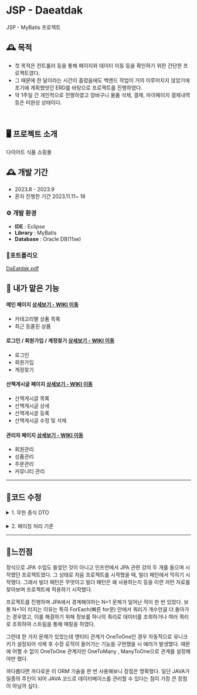 # JSP - Daeatdak
JSP - MyBatis 프로젝트

## 🕰️ 목적
* 첫 목적은 컨트롤러 등을 통해 페이지와 데이터 이동 등을 확인하기 위한 간단한 프로젝트였다.
* 그 때문에 한 달이라는 시간이 흘렀음에도 백엔드 작업이 거의 이루어지지 않았기에 초기에 계획했엇던 ERD를 바탕으로  프로젝트를 진행하였다.
* 약 1주일 간 개인적으로 진행하였고 장바구니 물품 삭제, 결제, 마이페이지 결제내역 등은 미완성 상태이다.

<br>


## 🖥️ 프로젝트 소개
다이어트 식품 쇼핑몰<br>


## 🕰️ 개발 기간
* 2023.8 - 2023.9
* 혼자 진행한 기간 2023.11.11~ 18




### ⚙️ 개발 환경
- **IDE** : Eclipse
- **Library** : MyBatis
- **Database** : Oracle DB(11xe)

### 📌포트폴리오 

[DaEatdak.pdf](https://github.com/bokkaa/JSP-daEatdak/files/14491662/DaEatdak.pdf)


## 📌 내가 맡은 기능
#### 메인 페이지 <a href="https://github.com/bokkaa/JSPproject_daEatdak/wiki/%EB%A9%94%EC%9D%B8%ED%8E%98%EC%9D%B4%EC%A7%80" >상세보기 - WIKI 이동</a>
- 카테고리별 상품 목록
- 최근 등롣된 상품

#### 로그인 / 회원가입 / 계정찾기 <a href="https://github.com/bokkaa/JPA-DW/wiki/%EA%B3%84%EC%A0%95-%EA%B4%80%EB%A0%A8" >상세보기 - WIKI 이동</a>
- 로그인
- 회원가입
- 계정찾기

#### 산책게시글 페이지 <a href="https://github.com/bokkaa/JPA-DW/wiki/%EC%82%B0%EC%B1%85%EB%A9%94%EC%9D%B4%ED%8A%B8-%EA%B2%8C%EC%8B%9C%ED%8C%90" >상세보기 - WIKI 이동</a>
- 산책게시글 목록
- 산책게시글 상세
- 산책게시글 등록
- 산책게시글 수정 및 삭제
  
#### 관리자 페이지 <a href="https://github.com/bokkaa/JPA-DW/wiki/%EA%B4%80%EB%A6%AC%EC%9E%90-%ED%8E%98%EC%9D%B4%EC%A7%80" >상세보기 - WIKI 이동</a>
- 회원관리
- 상품관리
- 주문관리
- 커뮤니티 관리

<hr>

## 📌코드 수정 

<details><summary>1. 무한 증식 DTO</summary>

<img width="467" alt="제목 없음" src="https://github.com/bokkaa/JPA-DW/assets/77730779/8ebbaafe-7333-4178-8bde-49104b332e1c">

- 조회 정보 로직을 주로 담당하는 관리자 페이지에서 조회용 DTO를 마구잡이로 만들다보니 .java 파일 자체가 너무 많아졌다.
- 그래서 이걸 어떻게 하면 가독성도 좋고 유지보수를 쉽게 할 수 있을까 해서 생각해낸 것이 내부 클래스의 활용이었다.
- 내부 클래스를 활용하니 관리자 페이지에서 상품 관련 DTO를 약 12개에서 4개로 줄일 수 있었다.


<img width="352" alt="제목 없음1" src="https://github.com/bokkaa/JPA-DW/assets/77730779/43337bab-5c48-4db5-aab0-2af78ef683af">

<details><summary>Goods/AdminGoods.java </summary>
 
```java
package com.example.dw.domain.dto.admin.goods;

import com.querydsl.core.annotations.QueryProjection;
import lombok.Data;
import lombok.NoArgsConstructor;

import java.time.LocalDateTime;
import java.util.List;

@Data
@NoArgsConstructor
public class AdminGoods extends AdminGoodsStan {


    private Long goodsMainImgId;
    private String goodsMainImgPath;
    private String goodsMainImgUuid;
    private String goodsMainImgName;

    private Long goodsDetailImgId;
    private String goodsDetailImgPath;
    private String goodsDetailImgUuid;
    private String goodsDetailImgName;


    @QueryProjection
    public AdminGoods(Long goodsId, String goodsName, String goodsCategory, Integer goodsQuantity, Integer goodsPrice, Integer goodsSaleCount, String goodsDetailContent, String goodsMate, String goodsCertify, LocalDateTime goodsRd, LocalDateTime goodsMd, Long goodsMainImgId, String goodsMainImgPath, String goodsMainImgUuid, String goodsMainImgName, Long goodsDetailImgId, String goodsDetailImgPath, String goodsDetailImgUuid, String goodsDetailImgName) {
        super(goodsId, goodsName, goodsCategory, goodsQuantity, goodsPrice, goodsSaleCount, goodsDetailContent, goodsMate, goodsCertify, goodsRd, goodsMd);
        this.goodsMainImgId = goodsMainImgId;
        this.goodsMainImgPath = goodsMainImgPath;
        this.goodsMainImgUuid = goodsMainImgUuid;
        this.goodsMainImgName = goodsMainImgName;
        this.goodsDetailImgId = goodsDetailImgId;
        this.goodsDetailImgPath = goodsDetailImgPath;
        this.goodsDetailImgUuid = goodsDetailImgUuid;
        this.goodsDetailImgName = goodsDetailImgName;
    }




    //제품 메인 사진
    @Data
    @NoArgsConstructor
    public static class AdminGoodsMainImg {

        private Long goodsMainImgId;
        private String goodsMainImgPath;
        private String goodsMainImgUuid;
        private String goodsMainImgName;


        public AdminGoodsMainImg(Long goodsMainImgId, String goodsMainImgPath, String goodsMainImgUuid, String goodsMainImgName) {
            this.goodsMainImgId = goodsMainImgId;
            this.goodsMainImgPath = goodsMainImgPath;
            this.goodsMainImgUuid = goodsMainImgUuid;
            this.goodsMainImgName = goodsMainImgName;
        }
    }

    //제품 상세 사진
    @Data
    public static class AdminGoodsDetailImg {
        private Long goodsDetailImgId;
        private String goodsDetailImgPath;
        private String goodsDetailImgUuid;
        private String goodsDetailImgName;


        public AdminGoodsDetailImg(Long goodsDetailImgId, String goodsDetailImgPath, String goodsDetailImgUuid, String goodsDetailImgName) {
            this.goodsDetailImgId = goodsDetailImgId;
            this.goodsDetailImgPath = goodsDetailImgPath;
            this.goodsDetailImgUuid = goodsDetailImgUuid;
            this.goodsDetailImgName = goodsDetailImgName;
        }
    }


    //관리자 페이지 상품 리스트
    @Data
    public static class AdminGoodsList {

        private Long goodsId;
        private String goodsCategory;
        private String goodsName;
        private Integer goodsQuantity;
        private Integer goodsSaleCount;
        private Integer goodsPrice;

        private LocalDateTime goodsRd;
        private LocalDateTime goodsMd;

        @QueryProjection
        public AdminGoodsList(Long goodsId, String goodsCategory, String goodsName, Integer goodsQuantity, Integer goodsSaleCount, Integer goodsPrice, LocalDateTime goodsRd, LocalDateTime goodsMd) {
            this.goodsId = goodsId;
            this.goodsCategory = goodsCategory;
            this.goodsName = goodsName;
            this.goodsQuantity = goodsQuantity;
            this.goodsSaleCount = goodsSaleCount;
            this.goodsPrice = goodsPrice;
            this.goodsRd = goodsRd;
            this.goodsMd = goodsMd;
        }
    }


    //관리자 페이지 상품 상세보기
    @Data
    public static class AdminGoodsDetail extends AdminGoodsStan {

        private Double ratingAvg;

        private String goodsMainImgPath;
        private String goodsMainImgUuid;
        private String goodsMainImgName;
        private List<AdminGoods.AdminGoodsDetailImg> adminGoodsDetailImg;

        public AdminGoodsDetail(Long goodsId, String goodsName, String goodsCategory, Integer goodsQuantity, Integer goodsPrice, Integer goodsSaleCount, String goodsDetailContent, String goodsMate, String goodsCertify, LocalDateTime goodsRd, LocalDateTime goodsMd, Double ratingAvg, String goodsMainImgPath, String goodsMainImgUuid, String goodsMainImgName) {
            super(goodsId, goodsName, goodsCategory, goodsQuantity, goodsPrice, goodsSaleCount, goodsDetailContent, goodsMate, goodsCertify, goodsRd, goodsMd);
            this.ratingAvg = ratingAvg;
            this.goodsMainImgPath = goodsMainImgPath;
            this.goodsMainImgUuid = goodsMainImgUuid;
            this.goodsMainImgName = goodsMainImgName;
        }

        public AdminGoodsDetail setGoodsDetailImg(List<AdminGoods.AdminGoodsDetailImg> adminGoodsDetailImg) {
            this.adminGoodsDetailImg = adminGoodsDetailImg;
            return this;
        }

    }


}

```
  
</details>
</details>

<br>

<details><summary>2. 페이징 처리 기준</summary>

```java

@Override
    public Page<AdminOrderListResultDto> orderList(Pageable pageable, AdminSearchOrderForm adminSearchOrderForm) {


        SearchForm searchForm = new SearchForm(adminSearchOrderForm.getCate(), adminSearchOrderForm.getKeyword());

        List<AdminOrderListDto> list = jpaQueryFactory.select(new QAdminOrderListDto(
                orderList.id,
                orders.id,
                orders.users.id,
                orders.users.userAccount,
                orders.orderUserAddressNumber,
                orders.orderAddressNormal,
                orders.orderAddressDetail,
                orders.orderUserEmail,
                orders.orderUserName,
                orders.orderUserPhoneNumber,
                orders.orderRegisterDate,
                goods.id,
                goods.goodsName,
                orderItem.orderPrice,
                orderItem.orderQuantity,
                orderList.orderDate
        ))
                .from(orderList)
                .leftJoin(orderList.orders, orders)
                .leftJoin(orders.users, users)
                .leftJoin(orders.orderItems, orderItem)
                .leftJoin(orderItem.goods, goods)
                .where(
                        cateKeywordEq(searchForm),
                        dateEq(adminSearchOrderForm.getPrev(), adminSearchOrderForm.getNext())

                )
                .limit(pageable.getPageSize())
                .offset(pageable.getOffset())
                .fetch();

        Long getTotal = jpaQueryFactory.select(
                orderList.count()
        )
                .from(orderList)
                .where(
                        cateKeywordEq(searchForm),
                        dateEq(adminSearchOrderForm.getPrev(), adminSearchOrderForm.getNext())

                )
                .fetchOne();


        return new PageImpl<>(convertOrderList(list),pageable, getTotal);


    }



    // AdminOrderListDto 목록을 AdminOrderListResultDto로 변환하는 메서드
    private List<AdminOrderListResultDto> convertOrderList(List<AdminOrderListDto> orderList) {

       ....
    }


```

- 한 페이지당 보이는 게시글을 15개로 고정해놓았다. 하지만 위 방식으로 쿼리를 돌려서 뽑아보니 <br>
  주문 목록 id 기준으로 페이징처리가 되는 것이 아니라 주문 내역에 들어가 있는 상품들 수로 페이징 기준이 잡혀버렸다.
- 따라서 이를 해결하기 위해 주문ID 조회를 루트로 하는 쿼리를 따로 뽑았고 그 결과값을 본 쿼리의 where in절에 조건으로 넣었다.

<details><summary>수정 코드
</summary>

```java

 @Override
    public Page<AdminOrderList.AdminOrdersListDto.AdminOrderListResultDto> orderLists(
            Pageable pageable, AdminSearchOrderForm adminSearchOrderForm) {

        SearchForm searchForm = new SearchForm(adminSearchOrderForm.getCate(), adminSearchOrderForm.getKeyword());

        //orderListId로 페이징처리하기 위한 루트쿼리
        List<Long> orderListIds = jpaQueryFactory
                .selectDistinct(orderList.id)
                .from(orderList)
                .where(
                        cateKeywordEq(searchForm),
                        dateEq(adminSearchOrderForm.getPrev(), adminSearchOrderForm.getNext())
                )

                .limit(pageable.getPageSize())
                .offset(pageable.getOffset())
                .fetch();

        System.out.println(orderListIds);

        List<AdminOrderList.AdminOrdersListDto> list = jpaQueryFactory.select(new QAdminOrderList_AdminOrdersListDto(
                orderList.id,
                orders.id,
                users.id,
                users.userAccount,
                orders.orderUserAddressNumber,
                orders.orderAddressNormal,
                orders.orderAddressDetails,
                orders.orderUserEmail,
                orders.orderUserName,
                orders.orderUserPhoneNumber,
                orders.orderRegisterDate,
                goods.id,
                goods.goodsName,
                orderItem.orderPrice,
                orderItem.orderQuantity,
                orders.orderRegisterDate
        ))
                .from(orderList)
                .leftJoin(orderList.orders, orders)
                .leftJoin(orders.users, users)
                .leftJoin(orders.orderItems, orderItem)
                .leftJoin(orderItem.goods, goods)
                .where(orderList.id.in(orderListIds))
                .fetch();

        Long getTotal = jpaQueryFactory.select(
                orderList.count()
        )
                .from(orderList)
                .where(
                        cateKeywordEq(searchForm),
                        dateEq(adminSearchOrderForm.getPrev(), adminSearchOrderForm.getNext())
                )
                .fetchOne();

        return new PageImpl<>(convertOrderList(list), pageable, getTotal);
    }

 private List<AdminOrderList.AdminOrdersListDto.AdminOrderListResultDto> convertOrderList(
            List<AdminOrderList.AdminOrdersListDto> orderList) {

...
}

```



</details>

</details>

<hr>

## 📌느낀점

정식으로 JPA 수업도 들었던 것이 아니고 인프런에서 JPA 관련 강의 두 개를 들으며 시작했던 프로젝트였다. 그 상태로 처음 프로젝트를 시작했을 때, 빌더 패턴에서 막히기 시작했다. 그래서 빌더 패턴은 무엇이고 빌더 패턴은 왜 사용하는지 등을 이런 저런 자료를 찾아보며 프로젝트에 적용하기 시작했다.  

프로젝트를 진행하며 JPA에서 경계해야하는 N+1 문제가 일어난 적이 한 번 있었다. 보통 N+1이 터지는 이유는 특히 ForEach(빠른 for문) 안에서 쿼리가 개수만큼 더 돌아가는 경우였고, 이를 해결하기 위해 정보를 하나의 쿼리로 데이터를 조회하거나 여러 쿼리로 조회하여 스트림을 통해 매핑을 하였다. 

그런데 한 가지 문제가 있었는데 엔티티 관계가 OneToOne인 경우 자동적으로 유니크 키가 설정되어 삭제 후 수정 로직이 들어가는 기능을 구현했을 시 에러가 발생했다. 때문에 어쩔 수 없이 OneToOne 관계지만 OneToMany , ManyToOne으로 관계를 설정해야만 했다.

까다롭다면 까다로운 이 ORM 기술을 한 번 사용해보니 장점은 명확했다. 일단 JAVA가 일종의 주인이 되어 JAVA 코드로 데이터베이스를 관리할 수 있다는 점이 가장 큰 장점이 아닐까 싶다. 

